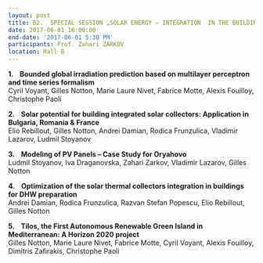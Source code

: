```yaml
---
layout: post
title: B2.  SPECIAL SESSION „SOLAR ENERGY – INTEGRATION  IN THE BUILDINGS AND URBAN ENVIRONMENT”
date: 2017-06-01 16:00:00
end-date: '2017-06-01 5:30 PM'
participants: Prof. Zahari ZARKOV
location: Hall B
---
```



**1. &nbsp;&nbsp; Bounded global irradiation prediction based on multilayer perceptron and time series formalism**
<br>Cyril Voyant, Gilles Notton, Marie Laure Nivet, Fabrice Motte, Alexis Fouilloy, Christophe Paoli

**2. &nbsp;&nbsp; Solar potential for building integrated solar collectors: Application in Bulgaria, Romania & France**
<br>Elio Rebillout, Gilles Notton, Andrei Damian, Rodica Frunzulica, Vladimir Lazarov, Ludmil Stoyanov

**3. &nbsp;&nbsp; Modeling of PV Panels – Case Study for Oryahovo**
<br>Ludmil Stoyanov, Iva Draganovska, Zahari Zarkov, Vladimir Lazarov, Gilles Notton

**4. &nbsp;&nbsp; Optimization of the solar thermal collectors integration in buildings for DHW preparation**
<br>Andrei Damian, Rodica Frunzulica, Razvan Stefan Popescu, Elio Rebillout, Gilles Notton

**5. &nbsp;&nbsp; Tilos, the First Autonomous Renewable Green Island in Mediterranean: A Horizon 2020 project**
<br>Gilles Notton, Marie Laure Nivet, Fabrice Motte, Cyril Voyant, Alexis Fouilloy, Dimitris Zafirakis, Christophe Paoli